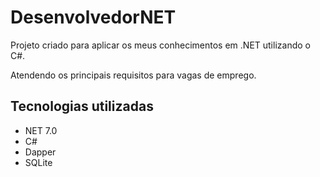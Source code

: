 # DesenvolvedorNET

Projeto criado para aplicar os meus conhecimentos em .NET utilizando o C#.

Atendendo os principais requisitos para vagas de emprego.

## Tecnologias utilizadas

- NET 7.0
- C#
- Dapper
- SQLite